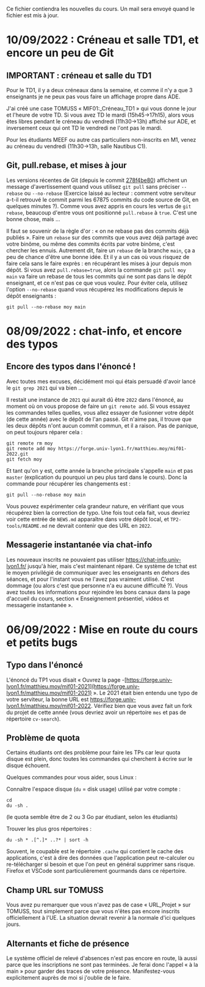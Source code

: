 Ce fichier contiendra les nouvelles du cours. Un mail sera envoyé quand le fichier est mis à jour.

# 10/09/2022 : Créneau et salle TD1, et encore un peu de Git

## IMPORTANT : créneau et salle du TD1

Pour le TD1, il y a deux créneaux dans la semaine, et comme il n'y a que 3
enseignants je ne peux pas vous faire un affichage propre dans ADE.

J'ai créé une case TOMUSS « MIF01:_Créneau_TD1 » qui vous donne le jour et
l'heure de votre TD. Si vous avez TD le mardi (15h45->17h15), alors vous êtes
libres pendant le créneau du vendredi (11h30->13h) affiché sur ADE, et
inversement ceux qui ont TD le vendredi ne l'ont pas le mardi.

Pour les étudiants MEEF ou autre cas particuliers non-inscrits en M1, venez au
créneau du vendredi (11h30->13h, salle Nautibus C1).

## Git, pull.rebase, et mises à jour

Les versions récentes de Git (depuis le commit
[278f4be80](https://github.com/git/git/commit/278f4be806f93579c64cd9993fdad2eb589f86c6))
affichent un message d'avertissement quand vous utilisez `git pull` sans
préciser `--rebase` ou `--no-rebase` (Exercice laissé au lecteur : comment votre
serviteur a-t-il retrouvé le commit parmi les 67875 commits du code source de
Git, en quelques minutes ?). Comme vous avez appris en cours les vertus de
`git rebase`, beaucoup d'entre vous ont positionné `pull.rebase` à `true`. C'est
une bonne chose, mais ...

Il faut se souvenir de la règle d'or : « on ne rebase pas des commits déjà
publiés ». Faire un `rebase` sur des commits que vous avez déjà partagé avec
votre binôme, ou même des commits écrits par votre binôme, c'est chercher les
ennuis. Autrement dit, faire un `rebase` de la branche `main`, ça a peu de
chance d'être une bonne idée. Et il y a un cas où vous risquez de faire cela
sans le faire exprès : en récupérant les mises à jour depuis mon dépôt. Si vous
avez `pull.rebase=true`, alors la commande `git pull moy main` va faire un
rebase de tous les commits qui ne sont pas dans le dépôt enseignant, et ce n'est
pas ce que vous voulez. Pour éviter cela, utilisez l'option `--no-rebase` quand
vous récupérez les modifications depuis le dépôt enseignants :

```
git pull --no-rebase moy main
```

# 08/09/2022 : chat-info, et encore des typos

## Encore des typos dans l'énoncé !

Avec toutes mes excuses, décidément moi qui étais persuadé d'avoir lancé le `git
grep 2021` qui va bien ...

Il restait une instance de `2021` qui aurait dû être `2022` dans l'énoncé, au
moment où on vous propose de faire un `git remote add`. Si vous essayez les
commandes telles quelles, vous allez essayer de fusionner votre dépôt (de cette
année) avec le dépôt de l'an passé. Git n'aime pas, il trouve que les deux
dépôts n'ont aucun commit commun, et il a raison. Pas de panique, on peut
toujours réparer cela :

```
git remote rm moy
git remote add moy https://forge.univ-lyon1.fr/matthieu.moy/mif01-2022.git
git fetch moy
```

Et tant qu'on y est, cette année la branche principale s'appelle `main` et pas
`master` (explication du pourquoi un peu plus tard dans le cours). Donc la
commande pour récupérer les changements est :

```
git pull --no-rebase moy main
```

Vous pouvez expérimenter cela grandeur nature, en vérifiant que vous récupérez
bien la correction de typo. Une fois tout cela fait, vous devriez voir cette
entrée de `NEWS.md` apparaître dans votre dépôt local, et `TP2-tools/README.md`
ne devrait contenir que des URL en `2022`.

## Messagerie instantanée via chat-info

Les nouveaux inscrits ne pouvaient pas utiliser https://chat-info.univ-lyon1.fr/
jusqu'à hier, mais c'est maintenant réparé. Ce système de tchat est le moyen
privilégié de communiquer avec les enseignants en dehors des séances, et pour
l'instant vous ne l'avez pas vraiment utilisé. C'est dommage (ou alors c'est que
personne n'a eu aucune difficulté ?). Vous avez toutes les informations pour
rejoindre les bons canaux dans la page d'accueil du cours, section  «
Enseignement présentiel, vidéos et messagerie instantanée ».

# 06/09/2022 : Mise en route du cours et petits bugs

## Typo dans l'énoncé

L'énoncé du TP1 vous disait « Ouvrez la page
-[https://forge.univ-lyon1.fr/matthieu.moy/mif01-2021](https://forge.univ-lyon1.fr/matthieu.moy/mif01-2021)
 ». Le 2021 était bien entendu une typo de votre serviteur, la bonne URL est
 https://forge.univ-lyon1.fr/matthieu.moy/mif01-2022. Vérifiez bien que vous
 avez fait un fork du projet de cette année (vous devriez avoir un répertoire
 `mes` et pas de répertoire `cv-search`).

## Problème de quota

Certains étudiants ont des problème pour faire les TPs car leur quota disque est
plein, donc toutes les commandes qui cherchent à écrire sur le disque échouent.

Quelques commandes pour vous aider, sous Linux :

Connaître l'espace disque (`du` = disk usage) utilisé par votre compte :

```
cd
du -sh .
```

(le quota semble être de 2 ou 3 Go par étudiant, selon les étudiants)

Trouver les plus gros répertoires :

```
du -sh * .[^.]* ..?* | sort -h
```

Souvent, le coupable est le répertoire `.cache` qui contient le cache des
applications, c'est à dire des données que l'application peut re-calculer ou
re-télécharger si besoin et que l'on peut en général supprimer sans risque.
Firefox et VSCode sont particulièrement gourmands dans ce répertoire.

## Champ URL sur TOMUSS

Vous avez pu remarquer que vous n'avez pas de case « URL_Projet » sur TOMUSS,
tout simplement parce que vous n'êtes pas encore inscrits officiellement à l'UE.
La situation devrait revenir à la normale d'ici quelques jours.

## Alternants et fiche de présence

Le système officiel de relevé d'absences n'est pas encore en route, là aussi
parce que les inscriptions ne sont pas terminées. Je ferai donc l'appel « à la
main » pour garder des traces de votre présence. Manifestez-vous explicitement
auprès de moi si j'oublie de le faire.
